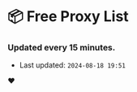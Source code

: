 # :package: Free Proxy List
### Updated every 15 minutes.

- Last updated: `2024-08-18 19:51`

:heart:
